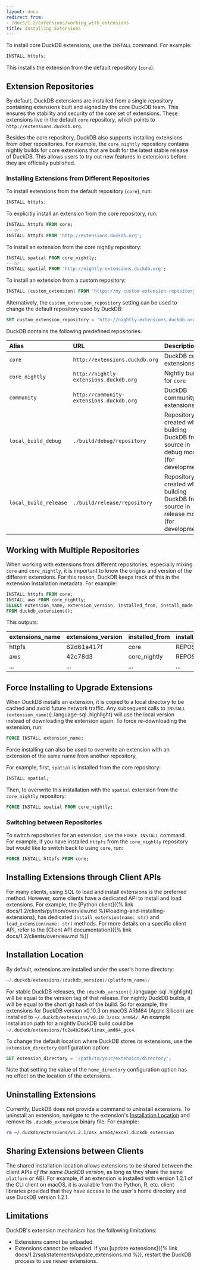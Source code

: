 ```yaml
---
layout: docu
redirect_from:
- /docs/1.2/extensions/working_with_extensions
title: Installing Extensions
---
```


To install core DuckDB extensions, use the `INSTALL` command.
For example:

```sql
INSTALL httpfs;
```

This installs the extension from the default repository (`core`).

## Extension Repositories

By default, DuckDB extensions are installed from a single repository containing extensions built and signed by the core DuckDB team.
This ensures the stability and security of the core set of extensions.
These extensions live in the default `core` repository, which points to `http://extensions.duckdb.org`.

Besides the core repository, DuckDB also supports installing extensions from other repositories. For example, the `core_nightly` repository contains nightly builds for core extensions
that are built for the latest stable release of DuckDB. This allows users to try out new features in extensions before they are officially published.

### Installing Extensions from Different Repositories

To install extensions from the default repository (`core`), run:

```sql
INSTALL httpfs;
```

To explicitly install an extension from the core repository, run:

```sql
INSTALL httpfs FROM core;
-- or
INSTALL httpfs FROM 'http://extensions.duckdb.org';
```

To install an extension from the core nightly repository:

```sql
INSTALL spatial FROM core_nightly;
-- or
INSTALL spatial FROM 'http://nightly-extensions.duckdb.org';
```

To install an extension from a custom repository:

```sql
INSTALL ⟨custom_extension⟩ FROM 'https://my-custom-extension-repository';
```

Alternatively, the `custom_extension_repository` setting can be used to change the default repository used by DuckDB:

```sql
SET custom_extension_repository = 'http://nightly-extensions.duckdb.org';
```

DuckDB contains the following predefined repositories:

<div class="narrow_tabl"></div>

| Alias                 | URL                                      | Description                                                                            |
|:----------------------|:-----------------------------------------|:---------------------------------------------------------------------------------------|
| `core`                | `http://extensions.duckdb.org`           | DuckDB core extensions                                                                 |
| `core_nightly`        | `http://nightly-extensions.duckdb.org`   | Nightly builds for `core`                                                              |
| `community`           | `http://community-extensions.duckdb.org` | DuckDB community extensions                                                            |
| `local_build_debug`   | `./build/debug/repository`               | Repository created when building DuckDB from source in debug mode (for development)    |
| `local_build_release` | `./build/release/repository`             | Repository created when building DuckDB from source in release mode (for development)  |

## Working with Multiple Repositories

When working with extensions from different repositories, especially mixing `core` and `core_nightly`, it is important to know the origins and version of the different extensions.
For this reason, DuckDB keeps track of this in the extension installation metadata.
For example:

```sql
INSTALL httpfs FROM core;
INSTALL aws FROM core_nightly;
SELECT extension_name, extension_version, installed_from, install_mode
FROM duckdb_extensions();
```

This outputs:

<div class="monospace_table"></div>

| extensions_name | extensions_version | installed_from | install_mode |
|:----------------|:-------------------|:---------------|:-------------|
| httpfs          | 62d61a417f         | core           | REPOSITORY   |
| aws             | 42c78d3            | core_nightly   | REPOSITORY   |
| ...             | ...                | ...            | ...          |

## Force Installing to Upgrade Extensions

When DuckDB installs an extension, it is copied to a local directory to be cached and avoid future network traffic.
Any subsequent calls to `INSTALL ⟨extension_name⟩`{:.language-sql .highlight} will use the local version instead of downloading the extension again.
To force re-downloading the extension, run:

```sql
FORCE INSTALL extension_name;
```

Force installing can also be used to overwrite an extension with an extension of the same name from another repository,

For example, first, `spatial` is installed from the core repository:

```sql
INSTALL spatial;
```

Then, to overwrite this installation with the `spatial` extension from the `core_nightly` repository:

```sql
FORCE INSTALL spatial FROM core_nightly;
```

### Switching between Repositories

To switch repositories for an extension, use the `FORCE INSTALL` command.
For example, if you have installed `httpfs` from the `core_nightly` repository but would like to switch back to using `core`, run:

```sql
FORCE INSTALL httpfs FROM core;
```

## Installing Extensions through Client APIs

For many clients, using SQL to load and install extensions is the preferred method. However, some clients have a dedicated
API to install and load extensions. For example, the [Python client]({% link docs/1.2/clients/python/overview.md %}#loading-and-installing-extensions), has dedicated `install_extension(name: str)` and `load_extension(name: str)` methods. For more details on a specific client API, refer
to the [Client API documentation]({% link docs/1.2/clients/overview.md %})

## Installation Location

By default, extensions are installed under the user's home directory:

```sql
~/.duckdb/extensions/⟨duckdb_version⟩/⟨platform_name⟩/
```

For stable DuckDB releases, the `⟨duckdb_version⟩`{:.language-sql .highlight} will be equal to the version tag of that release. For nightly DuckDB builds, it will be equal
to the short git hash of the build. So for example, the extensions for DuckDB version v0.10.3 on macOS ARM64 (Apple Silicon) are installed to `~/.duckdb/extensions/v0.10.3/osx_arm64/`.
An example installation path for a nightly DuckDB build could be `~/.duckdb/extensions/fc2e4b26a6/linux_amd64_gcc4`.

To change the default location where DuckDB stores its extensions, use the `extension_directory` configuration option:

```sql
SET extension_directory = '/path/to/your/extension/directory';
```

Note that setting the value of the `home_directory` configuration option has no effect on the location of the extensions.

## Uninstalling Extensions

Currently, DuckDB does not provide a command to uninstall extensions.
To uninstall an extension, navigate to the extension's [Installation Location](#installation-location) and remove its `.duckdb_extension` binary file:
For example:

```bash
rm ~/.duckdb/extensions/v1.2.1/osx_arm64/excel.duckdb_extension
```

## Sharing Extensions between Clients

The shared installation location allows extensions to be shared between the client APIs _of the same DuckDB version_, as long as they share the same `platform` or ABI. For example, if an extension is installed with version 1.2.1 of the CLI client on macOS, it is available from the Python, R, etc. client libraries provided that they have access to the user's home directory and use DuckDB version 1.2.1.

## Limitations

DuckDB's extension mechanism has the following limitations:

* Extensions cannot be unloaded.
* Extensions cannot be reloaded. If you [update extensions]({% link docs/1.2/sql/statements/update_extensions.md %}), restart the DuckDB process to use newer extensions.
